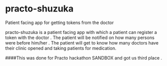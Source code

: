 # practo-shuzuka
Patient facing app for getting tokens from the doctor

practo-shuzuka is a patient facing app with which a patient can register a token with the doctor . The patient will be 
notified on how many persons were before him/her . The patient will get to know how many doctors have their clinic opened
  and taking patients for medication.
  
  ####This was done for Practo hackathon SANDBOX and got us third place . 
  
  
